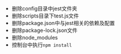 - 删除config目录中jest文件夹
- 删除scripts目录下test.js文件
- 删除package.json中与jest相关的依赖及配置
- 删除package-lock.json文件
- 删除node_modules
- 控制台中执行`npm install`